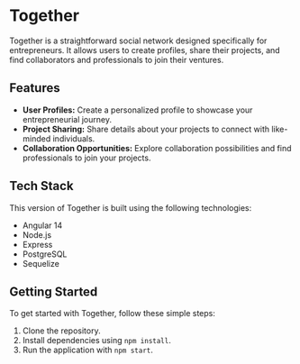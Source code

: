 # Together

Together is a straightforward social network designed specifically for entrepreneurs. It allows users to create profiles, share their projects, and find collaborators and professionals to join their ventures.

## Features

- **User Profiles:** Create a personalized profile to showcase your entrepreneurial journey.
- **Project Sharing:** Share details about your projects to connect with like-minded individuals.
- **Collaboration Opportunities:** Explore collaboration possibilities and find professionals to join your projects.

## Tech Stack

This version of Together is built using the following technologies:

- Angular 14
- Node.js
- Express
- PostgreSQL
- Sequelize

## Getting Started

To get started with Together, follow these simple steps:

1. Clone the repository.
2. Install dependencies using `npm install`.
3. Run the application with `npm start`.
